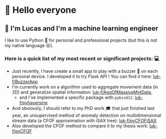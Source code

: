 # 👋 Hello everyone 

## 💬 I'm Lucas and I'm a machine learning engineer 

I like to use Python 🐍 for personal and professional projects (but this is not my native language 😝).

###  Here is a quick list of my most recent or significant projects: 💻

- Just recently, I have create a small app to play with a buzzer 🚨 on each personal device. I developed it to try Flask API !
    You can find it here: [luk-f/BuzzerApp](https://github.com/luk-f/BuzzerApp)
- I'm currently work on a algorithm used to aggregate movement data (in 2D) and generalize spatial information: 
[luk-f/AggOfMassiveMvtData](https://github.com/luk-f/AggOfMassiveMvtData), 
     - and I've implemented a specific package with `pybind11`: [luk-f/pyhaversine](https://github.com/luk-f/pyhaversine)
- And obviously, I should refer to my PhD work 🎓 that just finished last year, 
an unsupervised method of anomaly detection on multidimensional stream data (a CFOF approximation with *i*SAX tree):
[luk-f/pyCFOFiSAX](https://github.com/luk-f/pyCFOFiSAX)
- Also developed the CFOF method to compare it to my thesis work: [luk-f/pyCFOF](https://github.com/luk-f/pyCFOF)
